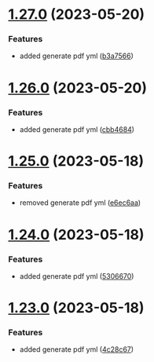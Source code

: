 # [1.27.0](https://github.com/manthanank/learn-angular/compare/v1.26.0...v1.27.0) (2023-05-20)


### Features

* added generate pdf yml ([b3a7566](https://github.com/manthanank/learn-angular/commit/b3a75667e75009c4c5c0f6bbc0dc49855e868b2f))



# [1.26.0](https://github.com/manthanank/learn-angular/compare/v1.25.0...v1.26.0) (2023-05-20)


### Features

* added generate pdf yml ([cbb4684](https://github.com/manthanank/learn-angular/commit/cbb4684013303a2777f6c05ef75e38549fdb0743))



# [1.25.0](https://github.com/manthanank/learn-angular/compare/v1.24.0...v1.25.0) (2023-05-18)


### Features

* removed generate pdf yml ([e6ec6aa](https://github.com/manthanank/learn-angular/commit/e6ec6aa86b8abcfde0677a83317bebe7d8b5f1e9))



# [1.24.0](https://github.com/manthanank/learn-angular/compare/v1.23.0...v1.24.0) (2023-05-18)


### Features

* added generate pdf yml ([5306670](https://github.com/manthanank/learn-angular/commit/5306670141c2601d53a57e18140429a85a39b252))



# [1.23.0](https://github.com/manthanank/learn-angular/compare/v1.22.0...v1.23.0) (2023-05-18)


### Features

* added generate pdf yml ([4c28c67](https://github.com/manthanank/learn-angular/commit/4c28c67a429359d7eb6b28944d7287884c75e183))



